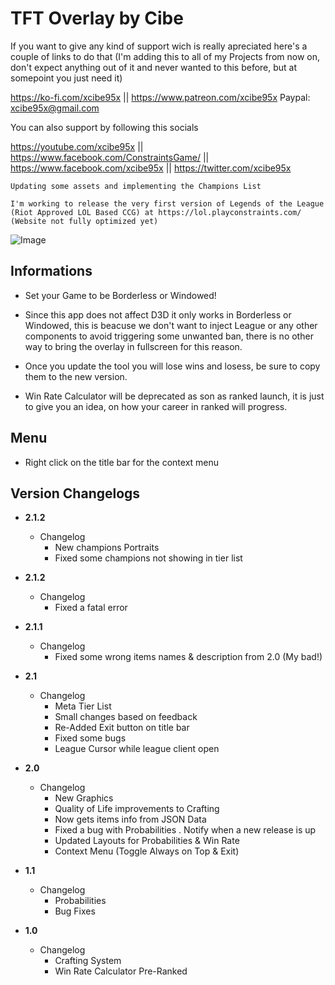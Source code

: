 # TFT Overlay by Cibe

If you want to give any kind of support wich is really apreciated here's a couple of links to do that
(I'm adding this to all of my Projects from now on, don't expect anything out of it and never wanted to this before, but at somepoint you just need it)

https://ko-fi.com/xcibe95x || https://www.patreon.com/xcibe95x
Paypal: xcibe95x@gmail.com

You can also support by following this socials

https://youtube.com/xcibe95x || https://www.facebook.com/ConstraintsGame/ || https://www.facebook.com/xcibe95x || https://twitter.com/xcibe95x

`Updating some assets and implementing the Champions List`

`I'm working to release the very first version of Legends of the League (Riot Approved LOL Based CCG) at https://lol.playconstraints.com/ (Website not fully optimized yet)`

![Image](https://i.redd.it/vyhdcp8m2k831.png)

## Informations
- Set your Game to be Borderless or Windowed!
- Since this app does not affect D3D it only works in Borderless or Windowed, this is beacuse we don't want to inject League or any other components to avoid triggering some unwanted ban, there is no other way to bring the overlay in fullscreen for this reason.
- Once you update the tool you will lose wins and losess, be sure to copy them to the new version.

- Win Rate Calculator will be deprecated as son as ranked launch, it is just to give you an idea, on how your career in ranked will progress.

## Menu
- Right click on the title bar for the context menu

## Version Changelogs
- **2.1.2**
  - Changelog  
    - New champions Portraits
	- Fixed some champions not showing in tier list
	
- **2.1.2**
  - Changelog  
    - Fixed a fatal error

- **2.1.1**
  - Changelog  
    - Fixed some wrong items names & description from 2.0 (My bad!)

- **2.1**
  - Changelog  
    - Meta Tier List
	- Small changes based on feedback
	- Re-Added Exit button on title bar
    - Fixed some bugs
	- League Cursor while league client open

- **2.0**
  - Changelog  
    - New Graphics
    - Quality of Life improvements to Crafting
    - Now gets items info from JSON Data
	- Fixed a bug with Probabilities
	. Notify when a new release is up
	- Updated Layouts for Probabilities & Win Rate
	- Context Menu (Toggle Always on Top & Exit)

- **1.1**
  - Changelog  
    - Probabilities
    - Bug Fixes

- **1.0**
  - Changelog  
    - Crafting System
    - Win Rate Calculator Pre-Ranked